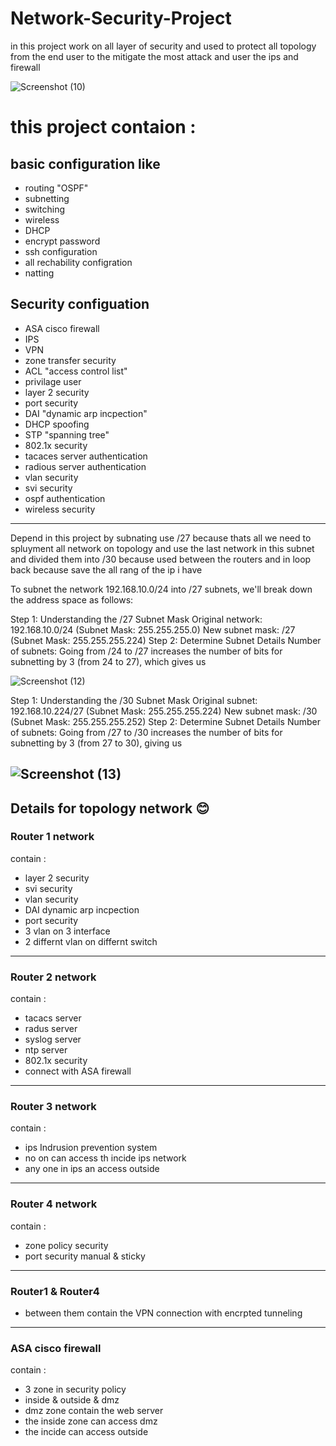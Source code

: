 # Network-Security-Project
in this project work on all layer of security and used to protect all topology from the end user to the mitigate the most attack and user the ips and firewall

![Screenshot (10)](https://github.com/user-attachments/assets/a985e8e1-f5a0-4c29-b220-b5f083a65410)


# this project contaion :

## basic configuration like
  - routing "OSPF"
  - subnetting 
  - switching
  - wireless
  - DHCP
  - encrypt password
  - ssh configuration
  - all rechability configration
  - natting

## Security configuation 
  - ASA cisco firewall
  - IPS
  - VPN
  - zone transfer security
  - ACL  "access control list"
  - privilage user 
  - layer 2 security
  - port security
  - DAI  "dynamic arp incpection"
  - DHCP spoofing
  - STP  "spanning tree"
  - 802.1x security
  - tacaces server authentication
  - radious server authentication
  - vlan security
  - svi security
  - ospf authentication
  - wireless security

---------------------------------------------------------------------------------

Depend in this project by subnating use /27 because thats all we need to spluyment all network on topology
and use the last network in this subnet and divided them into /30 because used between the routers and in loop back because save the all rang of the ip i have 



To subnet the network 192.168.10.0/24 into /27 subnets, we'll break down the address space as follows:

Step 1: Understanding the /27 Subnet Mask
Original network: 192.168.10.0/24 (Subnet Mask: 255.255.255.0)
New subnet mask: /27 (Subnet Mask: 255.255.255.224)
Step 2: Determine Subnet Details
Number of subnets: Going from /24 to /27 increases the number of bits for subnetting by 3 (from 24 to 27), which gives us 

![Screenshot (12)](https://github.com/user-attachments/assets/147b16b3-c238-4375-9bed-558e7716fc56)

Step 1: Understanding the /30 Subnet Mask
Original subnet: 192.168.10.224/27 (Subnet Mask: 255.255.255.224)
New subnet mask: /30 (Subnet Mask: 255.255.255.252)
Step 2: Determine Subnet Details
Number of subnets: Going from /27 to /30 increases the number of bits for subnetting by 3 (from 27 to 30), giving us 

![Screenshot (13)](https://github.com/user-attachments/assets/d631c4fc-2b87-45db-829e-2048c7115d26)
---------------------------------------------------------------------------------

## Details for topology network 😊
### Router 1 network
contain :
 - layer 2 security
 - svi security
 - vlan security
 - DAI dynamic arp incpection
 - port security
 - 3 vlan on 3 interface
 - 2 differnt vlan on differnt switch
---------------------------------------------------------------------------------

### Router 2 network
contain :
 - tacacs server
 - radus server
 - syslog server
 - ntp server
 - 802.1x security
 - connect with ASA firewall
---------------------------------------------------------------------------------

### Router 3 network 
contain :
  - ips Indrusion prevention system
  - no on can access th incide ips network
  - any one in ips an access outside
---------------------------------------------------------------------------------

### Router 4 network
contain :
  - zone policy security
  - port security manual & sticky
---------------------------------------------------------------------------------

### Router1 & Router4
  - between them contain the VPN connection with encrpted tunneling
---------------------------------------------------------------------------------

### ASA cisco firewall
contain :
  - 3 zone in security policy
  - inside & outside & dmz
  - dmz zone contain the web server
  - the inside zone can access dmz
  - the incide can access outside
